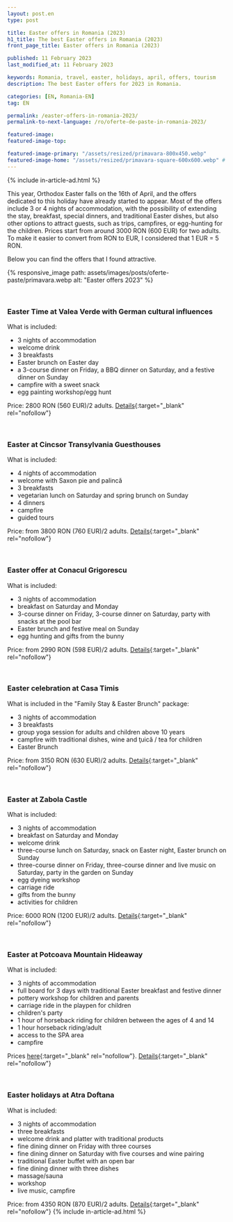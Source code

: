 ```yaml
---
layout: post.en
type: post

title: Easter offers in Romania (2023)
h1_title: The best Easter offers in Romania (2023)
front_page_title: Easter offers in Romania (2023)

published: 11 February 2023
last_modified_at: 11 February 2023

keywords: Romania, travel, easter, holidays, april, offers, tourism
description: The best Easter offers for 2023 in Romania.

categories: [EN, Romania-EN]
tag: EN

permalink: /easter-offers-in-romania-2023/
permalink-to-next-language: /ro/oferte-de-paste-in-romania-2023/

featured-image: 
featured-image-top:

featured-image-primary: "/assets/resized/primavara-800x450.webp"
featured-image-home: "/assets/resized/primavara-square-600x600.webp" # width - 600
---
```

{% include in-article-ad.html %}

This year, Orthodox Easter falls on the 16th of April, and the offers dedicated to this holiday have already started to appear.
Most of the offers include 3 or 4 nights of accommodation, with the possibility of extending the stay, breakfast, special dinners, and traditional Easter dishes, but also other options to attract guests, such as trips, campfires, or egg-hunting for the children. Prices start from around 3000 RON (600 EUR) for two adults. To make it easier to convert from RON to EUR, I considered that 1 EUR = 5 RON.

Below you can find the offers that I found attractive.

{% responsive_image path: assets/images/posts/oferte-paste/primavara.webp alt: "Easter offers 2023" %}

<br />

### Easter Time at Valea Verde with German cultural influences

What is included:
- 3 nights of accommodation
- welcome drink
- 3 breakfasts
- Easter brunch on Easter day
- a 3-course dinner on Friday, a BBQ dinner on Saturday, and a festive dinner on Sunday
- campfire with a sweet snack
- egg painting workshop/egg hunt

Price: 2800 RON (560 EUR)/2 adults. [Details](https://www.valeaverde.com/en/offers/){:target="_blank" rel="nofollow"}

<br />

### Easter at Cincsor Transylvania Guesthouses

What is included:
- 4 nights of accommodation
- welcome with Saxon pie and palincă
- 3 breakfasts
- vegetarian lunch on Saturday and spring brunch on Sunday
- 4 dinners
- campfire
- guided tours

Price: from 3800 RON (760 EUR)/2 adults. [Details](https://transilvania-cincsor.ro/en/offers/){:target="_blank" rel="nofollow"}

<br />

### Easter offer at Conacul Grigorescu

What is included:
- 3 nights of accommodation
- breakfast on Saturday and Monday
- 3-course dinner on Friday, 3-course dinner on Saturday, party with snacks at the pool bar
- Easter brunch and festive meal on Sunday
- egg hunting and gifts from the bunny

Price: from 2990 RON (598 EUR)/2 adults. [Details](https://conaculgrigorescu.com/ro/events/oferta-de-paste-14-17-aprilie-2023/){:target="_blank" rel="nofollow"}

<br />

### Easter celebration at Casa Timis

What is included in the "Family Stay & Easter Brunch" package:
- 3 nights of accommodation
- 3 breakfasts
- group yoga session for adults and children above 10 years
- campfire with traditional dishes, wine and ţuică / tea for children
- Easter Brunch

Price: from 3150 RON (630 EUR)/2 adults. [Details](https://casatimis.ro/oferte/){:target="_blank" rel="nofollow"}

<br />

### Easter at Zabola Castle

What is included:
- 3 nights of accommodation
- breakfast on Saturday and Monday
- welcome drink
- three-course lunch on Saturday, snack on Easter night, Easter brunch on Sunday
- three-course dinner on Friday, three-course dinner and live music on Saturday, party in the garden on Sunday
- egg dyeing workshop
- carriage ride
- gifts from the bunny
- activities for children

Price: 6000 RON (1200 EUR)/2 adults. [Details](https://www.zabola.com/articles/special-offers){:target="_blank" rel="nofollow"}

<br />

### Easter at Potcoava Mountain Hideaway

What is included:
- 3 nights of  accommodation
- full board for 3 days with traditional Easter breakfast and festive dinner
- pottery workshop for children and parents
- carriage ride in the playpen for children
- children's party
- 1 hour of horseback riding for children between the ages of 4 and 14
- 1 hour horseback riding/adult
- access to the SPA area
- campfire

Prices [here](https://potcoava-mountain.pynbooking.direct/offers/?checkin=2023-04-14&checkout=2023-04-17){:target="_blank" rel="nofollow"}. [Details](https://www.potcoava.ro/pachete-tematice/){:target="_blank" rel="nofollow"}

<br />

### Easter holidays at Atra Doftana

What is included:
- 3 nights of accommodation
- three breakfasts
- welcome drink and platter with traditional products
- fine dining dinner on Friday with three courses
- fine dining dinner on Saturday with five courses and wine pairing
- traditional Easter buffet with an open bar
- fine dining dinner with three dishes
- massage/sauna
- workshop
- live music, campfire

Price: from 4350 RON (870 EUR)/2 adults. [Details](https://www.atradoftana.ro/oferte-de-vacanta-valea-doftanei/){:target="_blank" rel="nofollow"}
{% include in-article-ad.html %}